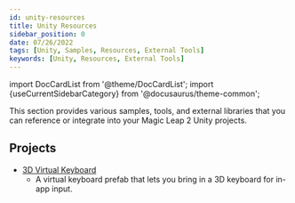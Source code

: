 ```yaml
---
id: unity-resources
title: Unity Resources
sidebar_position: 0
date: 07/26/2022
tags: [Unity, Samples, Resources, External Tools]
keywords: [Unity, Resources, External Tools]
---
```


import DocCardList from '@theme/DocCardList';
import {useCurrentSidebarCategory} from '@docusaurus/theme-common';

This section provides various samples, tools, and external libraries that you can reference or integrate into your Magic Leap 2 Unity projects.

## Projects

- [3D Virtual Keyboard](/versioned_docs/version-02-Aug-2023/guides/unity/resources/virtual-keyboard.md)
  - A virtual keyboard prefab that lets you bring in a 3D keyboard for in-app input.

<DocCardList items={useCurrentSidebarCategory().items}/>

